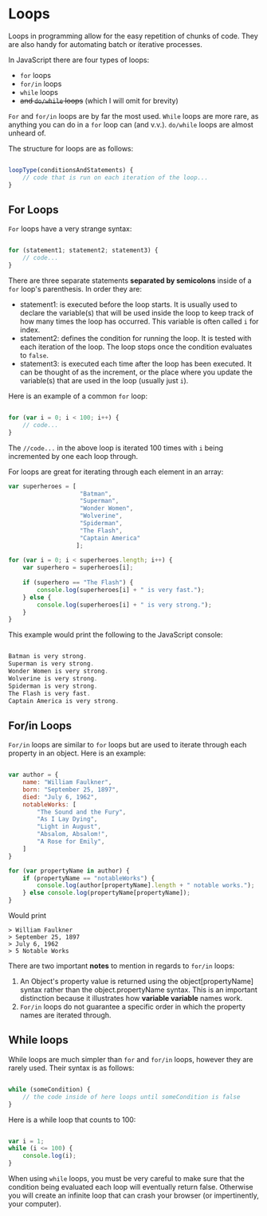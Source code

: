 # Loops

Loops in programming allow for the easy repetition of chunks of code. They are also handy for automating batch or iterative processes.

In JavaScript there are four types of loops:

- `for` loops
- `for/in` loops
- `while` loops
- ~~and `do/while` loops~~ (which I will omit for brevity)

`For` and `for/in` loops are by far the most used. `While` loops are more rare, as anything you can do in a `for` loop can (and v.v.). `do/while` loops are almost unheard of.

The structure for loops are as follows:

```javascript

loopType(conditionsAndStatements) {
	// code that is run on each iteration of the loop...
}
```

## For Loops

`For` loops have a very strange syntax:

```javascript

for (statement1; statement2; statement3) {
	// code...
}
```

There are three separate statements __separated by semicolons__ inside of a `for` loop's parenthesis. In order they are:

- statement1: is executed before the loop starts. It is usually used to declare the variable(s) that will be used inside the loop to keep track of how many times the loop has occurred. This variable is often called `i` for index.
- statement2: defines the condition for running the loop. It is tested with each iteration of the loop. The loop stops once the condition evaluates to `false`.
- statement3: is executed each time after the loop has been executed. It can be thought of as the increment, or the place where you update the variable(s) that are used in the loop (usually just `i`).

Here is an example of a common `for` loop:

```javascript 

for (var i = 0; i < 100; i++) {
	// code...
}
```

The `//code...` in the above loop is iterated 100 times with `i` being incremented by one each loop through.

For loops are great for iterating through each element in an array:

```javascript
var superheroes = [
					"Batman", 
					"Superman", 
					"Wonder Women", 
					"Wolverine", 
					"Spiderman",
					"The Flash",
					"Captain America"
				   ];
				   
for (var i = 0; i < superheroes.length; i++) {
	var superhero = superheroes[i];
	
	if (superhero == "The Flash") {
		console.log(superheroes[i] + " is very fast.");
	} else {
		console.log(superheroes[i] + " is very strong.");
	}
}
```

This example would print the following to the JavaScript console:

```javascript

Batman is very strong.
Superman is very strong.
Wonder Women is very strong.
Wolverine is very strong.
Spiderman is very strong.
The Flash is very fast.
Captain America is very strong.
```

## For/in Loops
`For/in` loops are similar to `for` loops but are used to iterate through each property in an object. Here is an example:

```javascript

var author = {
	name: "William Faulkner",
	born: "September 25, 1897",
	died: "July 6, 1962",
	notableWorks: [
		"The Sound and the Fury",
		"As I Lay Dying",
		"Light in August",
		"Absalom, Absalom!",
		"A Rose for Emily",
	]
}

for (var propertyName in author) {
	if (propertyName == "notableWorks") {
		console.log(author[propertyName].length + " notable works.");
	} else console.log(propertyName[propertyName]);
}
```
Would print

```
> William Faulkner
> September 25, 1897
> July 6, 1962
> 5 Notable Works
```

There are two important __notes__ to mention in regards to `for/in` loops:

1. An Object's property value is returned using the object[propertyName] syntax rather than the object.propertyName syntax. This is an important distinction because it illustrates how __variable variable__ names work.
2. `For/in` loops do not guarantee a specific order in which the property names are iterated through.

## While loops

While loops are much simpler than `for` and `for/in` loops, however they are rarely used. Their syntax is as follows:

```javascript

while (someCondition) {
	// the code inside of here loops until someCondition is false
}

```

Here is a while loop that counts to 100:

```javascript

var i = 1;
while (i <= 100) {
	console.log(i);
}

```

When using `while` loops, you must be very careful to make sure that the condition being evaluated each loop will eventually return false. Otherwise you will create an infinite loop that can crash your browser (or impertinently, your computer).
